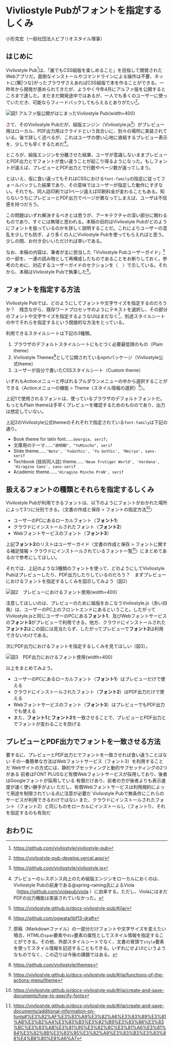 # Vivliostyle Pubがフォントを指定するしくみ

小形克宏（一般社団法人ビブリオスタイル理事）

## はじめに

Vivliostyle Pub[^1]は、「誰でもCSS組版を楽しめること」を目指して開発されたWebアプリだ。面倒なインストールやコマンドラインによる操作は不要、ネットに{繫|つな}がったブラウザさえあればCSS組版で本を作ることができる。一昨年から開発が進められてきたが、ようやく今年4月にアルファ版を公開するところまで達した。まだまだ開発途中ではあるが、一人でも多くのユーザーに使っていただき、可能ならフィードバックしてもらえるとありがたい[^2]。

![図1 アルファ版公開がはじまったVivliostyle Pub](./image/fig-1.png){width=400}

さて、そのVivliostyle Pubだが、組版エンジン（Vivliostyle.js[^3]）がプレビュー用はローカル、PDF出力用はクライドという具合いに、別々の場所に実装されている。後で詳しく述べるが、これはユーザの使い心地に直結するプレビュー表示を、少しでも早くするためだ[^4]。

ところが、組版エンジンを分離させた結果、ユーザが意識しないままプレビューとPDF出力とでフォントが食い違うことが起こり得るようになった。もしフォントが違えば、プレビューとPDF出力とで行数やページ数が違ってしまう。

とはいえ、仮に食い違ってもそれはCSSにおける`font-family`の指定に従ってフォールバックした結果であり、その意味ではユーザーが指定した動作にすぎない。それでも、同人誌印刷では1ページ違えば印刷料金が変わることもある。知らないうちにプレビューとPDF出力でページが異なってしまえば、ユーザは不信感を持つだろう。

この問題はいずれ解決するべきとは思うが、アーキテクチャの深い部分に関わるものであり、すぐには無理と思われる。本稿の目的はVivliostyle Pubがどのようにフォントを扱っているのかを詳しく説明することだ。これによりユーザーの混乱を少しでも防ぎ、より多くの人にVivliostyle Pubを使ってもらえればと思う。少しの間、お付き合いいただければ幸いである。

なお、本稿の内容は、筆者が主に担当した「Vivliostyle Pubユーザーガイド」[^5]の一部を、一連の読み物として再構成したものであることをお断りしておく。参考のために、対応するユーザーガイドのセクションを〈　〉で示している。それから、本稿はVivliostyle Pubで執筆した[^6]。

## フォントを指定する方法

Vivliostyle Pubでは、どのようにしてフォントや文字サイズを指定するのだろうか？　残念ながら、既存ワードプロセッサのようにテキストを選択し、その部分のフォントや文字サイズを指定するようなUIはまだなく[^7]、別途スタイルシートの中でそれらを指定するという間接的な方法をとっている。

利用できるスタイルシートは下記の3種類。

1. ブラウザのデフォルトスタイルシートにもとづく必要最低限のもの（Plain theme）
2. Vivliostyle Themes[^8]として公開されているnpmパッケージ（Vivliostyle公式theme）
3. ユーザーが自分で書いたCSSスタイルシート（Custom theme）

いずれもActionメニューと呼ばれるプルダウンメニューの中から選択することができる〈Actionメニューの機能 > Theme（スタイル情報の選択）[^9]〉。

上記1で使用されるフォントは、使っているブラウザのデフォルトフォントだ。もっともPlain themeは手早くプレビューを確認するためのもののであり、出力は想定していない。

上記2のVivliostyle公式themeのそれぞれで指定されている`font-family`は下記の通り。

- Book theme for latin font……`Georgia, serif;`
- 文庫用のテーマ……`"游明朝", "YuMincho", serif`
- Slide theme……`'Noto', 'YuGothic', 'Yu Gothic', 'Meiryo', sans-serif`
- Techbook (技術同人誌) theme……`'Neue Frutiger World', 'Verdana',  'Hiragino Sans', sans-serif`
- Academic theme……`'Hiragino Mincho ProN', serif`


## 扱えるフォントの種類とそれらを指定するしくみ

Vivliostyle Pubが利用できるフォントは、以下のようにフォントがおかれた場所によって3つに分別できる。〈文書の作成と保存 > フォントの指定方法[^10]〉

- ユーザーのPCにあるローカルフォント（**フォント1**）
- クラウドにインストールされたフォント（**フォント2**）
- Webフォントサービスのフォント（**フォント3**）

上記**フォント2**のリストはユーザーガイド〈文書の作成と保存 > フォントに関する補足情報 > クラウドにインストールされているフォント一覧[^11]〉にまとめてあるので参考にしてほしい。

それでは、上記のような3種類のフォントを使って、どのようにしてVivliostyle Pubはプレビューしたり、PDF出力したりしているのだろう？　まずプレビューにおけるフォントを指定するしくみを図示してみよう（図2）

![図2　プレビューにおけるフォント使用](./image/fig-2.png){width=400}

注意してほしいのは、プレビューのために組版をおこなうVivliostyle.js（赤い四角）は、ユーザーのPC上のフロントエンドにあるということ。したがってVivliostyle.jsと同じユーザーのPCにある**フォント1**、及びWebフォントサービスの**フォント3**がプレビューで利用できる。他方、クラウドにインストールされた**フォント2**はこの図には見当たらず、したがってプレビューで**フォント2**は利用できないわけである。

次にPDF出力におけるフォントを指定するしくみを見てほしい（図3）。

![図3　PDF出力におけるフォント使用](./image/fig-3.png){width=400}




以上をまとめてみよう。

- ユーザーのPCにあるローカルフォント（**フォント1**）はプレビューだけで使える
- クラウドにインストールされたフォント（**フォント2**）はPDF出力だけで使える
- Webフォントサービスのフォント（**フォント3**）はプレビューでもPDF出力でも使える
- また、**フォント1**と**フォント2**を一致させることで、プレビューとPDF出力とでフォントが変わることを防げる


## プレビューとPDF出力でフォントを一致させる方法

要するに、プレビューとPDF出力とでフォントを一致させれば食い違うことはない
その一番簡単な方法はWebフォントサービス（フォント3）を利用することだ
Webサイトの方式には、静的サブセッティングと動的サブセッティングの2つがある
前者はFONT PLUSなど有償Webフォントサービスが採用しており、後者はGoogleフォントが採用している
有償だけあり、前者の方が後者よりも表示速度が速く使い勝手がよい
ただし、有償Webフォントサービスは利用規約によって用途を制限されている点に注意が必要だ
Vivliostyle Pubで無条件にこれらのサービスが利用できるわけではない
また、クラウドにインストールされたフォント（フォント2）と同じものをローカルにインストールし（フォント1）、それを指定するのも有効だ

## おわりに

[^1]: https://github.com/vivliostyle/vivliostyle-pub
[^2]: https://vivliostyle-pub-develop.vercel.app/
[^3]: https://github.com/vivliostyle/vivliostyle.js 
[^4]: プレビューのレスポンス向上のため組版エンジンをローカルにおくのは、Vivliostyle Pubの前身である@spring-raining氏によるViola（https://github.com/violapub/viola ）に由来する。ただし、ViolaにはまだPDFの出力機能は実装されていなかった。
[^5]: https://vivliostyle.github.io/docs-vivliostyle-pub/#/ja/
[^6]: https://github.com/ogwata/tbf13-draft
[^7]: 原稿（Markdownファイル）の一部分だけフォントや文字サイズを変えたい場合、HTMLの`span`要素や`div`要素の属性としてスタイル情報を指定することができる。その他、外部スタイルシートでなく、文書の冒頭で`style`要素を使ってスタイル情報を記述することもできる。いずれにせよUIというようなものでなく、この辺りは今後の課題ではある。
[^8]: https://github.com/vivliostyle/themes
[^9]: https://vivliostyle.github.io/docs-vivliostyle-pub/#/ja/functions-of-the-actions-menu/theme
[^10]: https://vivliostyle.github.io/docs-vivliostyle-pub/#/ja/create-and-save-documents/how-to-specify-fonts
[^11]: https://vivliostyle.github.io/docs-vivliostyle-pub/#/ja/create-and-save-documents/additional-information-on-fonts#%E3%82%AF%E3%83%A9%E3%82%A6%E3%83%89%E3%81%AB%E3%82%A4%E3%83%B3%E3%82%B9%E3%83%88%E3%83%BC%E3%83%AB%E3%81%95%E3%82%8C%E3%81%A6%E3%81%84%E3%82%8B%E3%83%95%E3%82%A9%E3%83%B3%E3%83%88%E4%B8%80%E8%A6%A7


